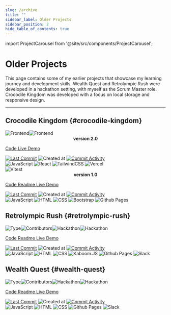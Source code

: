 ```yaml
---
slug: /archive
title: ""
sidebar_label: Older Projects
sidebar_position: 2
hide_table_of_contents: true
---
```


import ProjectCarousel from '@site/src/components/ProjectCarousel';

<div className="archive-page">

# Older Projects

This page contains some of my earlier projects that showcase my learning journey and development skills. Wealth Quest and Retrolympic Rush were developed in a hackathon setting, with myself as the Scrum Master role. Crocodile Kingdom was developed with a focus on local storage and responsive design.

***

## Crocodile Kingdom {#crocodile-kingdom}

<div className="header-badges">
<img src="https://img.shields.io/badge/Frontend-1C1C1C" alt="Frontend" /><img src="https://img.shields.io/badge/LocalStorage-1C1C1C" alt="Frontend" />
</div>

<ProjectCarousel projectKey="crocodilekingdom" />

<center><b>version 2.0</b></center>

<a href="https://github.com/lmcrean/crocodile-kingdom-mern" target="_blank" className="code-btn"><i className="fa fa-code"></i> Code </a> <a href="https://crocodilekingdom.lauriecrean.dev/" target="_blank" className="live-demo-btn"><i className="fa fa-play"></i> Live Demo </a>

<div className="github-badges">
<a href="https://github.com/lmcrean/crocodile-kingdom-mern"><img src="https://img.shields.io/github/last-commit/lmcrean/crocodile-kingdom-mern?color=1C1C1C" alt="Last Commit" /></a>
<img src="https://img.shields.io/github/created-at/lmcrean/crocodile-kingdom-mern?color=1C1C1C" alt="Created at" />
<a href="https://github.com/lmcrean/crocodile-kingdom-mern/commits/main"><img src="https://img.shields.io/github/commit-activity/t/lmcrean/crocodile-kingdom-mern?color=1C1C1C" alt="Commit Activity" /></a>
</div>

<div className="tech-badges">
<img src="https://img.shields.io/badge/JavaScript-1C1C1C?&logo=javascript&logoColor=white" alt="JavaScript" />
<img src="https://img.shields.io/badge/React-1C1C1C?&logo=react&logoColor=white" alt="React" />
<img src="https://img.shields.io/badge/TailwindCSS-1C1C1C?&logo=tailwind-css&logoColor=white" alt="TailwindCSS" />
<img src="https://img.shields.io/badge/Vercel-1C1C1C?&logo=vercel&logoColor=white" alt="Vercel" />
</div>

<div className="test-badges">
<img src="https://img.shields.io/badge/Vitest-53_passed-1C1C1C?&logo=vitest&logoColor=white" alt="Vitest" />
</div>

<center><b>version 1.0</b></center>

<a href="https://github.com/lmcrean/crocodile-kingdom" target="_blank" className="code-btn"><i className="fa fa-code"></i> Code </a> <a href="https://github.com/lmcrean/crocodile-kingdom" target="_blank" className="readme-btn"><i className="fa fa-book"></i> Readme </a> <a href="https://lmcrean.github.io/Crocodile-Kingdom/" target="_blank" className="live-demo-btn"><i className="fa fa-play" ></i> Live Demo </a>

<div className="github-badges">
<a href="https://github.com/lmcrean/crocodile-kingdom"><img src="https://img.shields.io/github/last-commit/lmcrean/crocodile-kingdom?color=1C1C1C" alt="Last Commit" /></a>
<img src="https://img.shields.io/github/created-at/lmcrean/crocodile-kingdom?color=1C1C1C" alt="Created at" />
<a href="https://github.com/lmcrean/crocodile-kingdom/commits/main"><img src="https://img.shields.io/github/commit-activity/t/lmcrean/crocodile-kingdom?color=1C1C1C" alt="Commit Activity" /></a>
</div>

<div className="tech-badges">
<img src="https://img.shields.io/badge/JavaScript-1C1C1C?&logo=javascript&logoColor=white" alt="JavaScript" />
<img src="https://img.shields.io/badge/HTML-1C1C1C?&logo=html5&logoColor=white" alt="HTML" />
<img src="https://img.shields.io/badge/CSS-1C1C1C?&logo=css3&logoColor=white" alt="CSS" />
<img src="https://img.shields.io/badge/Bootstrap-1C1C1C?&logo=bootstrap&logoColor=white" alt="Bootstrap" />
<img src="https://img.shields.io/badge/Github_Pages-1C1C1C?&logo=github&logoColor=white" alt="Github Pages" />
</div> 

## Retrolympic Rush {#retrolympic-rush}

<div className="header-badges">
<img src="https://img.shields.io/badge/Frontend-1C1C1C" alt="Type" /><img src="https://img.shields.io/github/contributors/lmcrean/Retrolympic-Rush" alt="Contributors" /><img src="https://img.shields.io/badge/Hackathon-5_Days-1C1C1C" alt="Hackathon" /><img src="https://img.shields.io/badge/Role-scrum_master-1C1C1C" alt="Hackathon" />
</div>

<ProjectCarousel projectKey="retrolympics" />

<a href="https://github.com/lmcrean/retrolympics-rush" target="_blank" className="code-btn"><i className="fa fa-code"></i> Code </a> <a href="https://github.com/lmcrean/retrolympic-rush" target="_blank" className="readme-btn"><i className="fa fa-book"></i> Readme </a> <a href="https://lmcrean.github.io/Retrolympics-Rush/" target="_blank" className="live-demo-btn"><i className="fa fa-play"></i> Live Demo </a> 

<div className="github-badges">
<a href="https://github.com/lmcrean/retrolympics-rush"><img src="https://img.shields.io/github/last-commit/lmcrean/retrolympics-rush?color=1C1C1C" alt="Last Commit" /></a>
<img src="https://img.shields.io/github/created-at/lmcrean/retrolympics-rush?color=1C1C1C" alt="Created at" />
<a href="https://github.com/lmcrean/retrolympics-rush/commits/main"><img src="https://img.shields.io/github/commit-activity/t/lmcrean/retrolympics-rush?color=1C1C1C" alt="Commit Activity" /></a>
</div>



<div className="tech-badges">
<img src="https://img.shields.io/badge/JavaScript-1C1C1C?&logo=javascript&logoColor=white" alt="JavaScript" />
<img src="https://img.shields.io/badge/HTML-1C1C1C?&logo=html5&logoColor=white" alt="HTML" />
<img src="https://img.shields.io/badge/CSS-1C1C1C?&logo=css3&logoColor=white" alt="CSS" />
<img src="https://img.shields.io/badge/Kaboom.JS-1C1C1C?&logo=kaboom&logoColor=white" alt="Kaboom.JS" />
<img src="https://img.shields.io/badge/Github_Pages-1C1C1C?&logo=github&logoColor=white" alt="Github Pages" />
<img src="https://img.shields.io/badge/Slack-1C1C1C?&logo=slack&logoColor=white" alt="Slack" />
</div>

## Wealth Quest {#wealth-quest}

<div className="header-badges">
<img src="https://img.shields.io/badge/Frontend-1C1C1C" alt="Type" /><img src="https://img.shields.io/github/contributors/lmcrean/Wealth-Quest" alt="Contributors" /><img src="https://img.shields.io/badge/Hackathon-5_Days-1C1C1C" alt="Hackathon" /><img src="https://img.shields.io/badge/Role-scrum_master_&_frontend-1C1C1C" alt="Hackathon" />
</div>

<ProjectCarousel projectKey="wealthquest" />

<a href="https://github.com/lmcrean/Wealth-Quest" target="_blank" className="code-btn"><i className="fa fa-code"></i> Code </a> <a href="https://github.com/lmcrean/Wealth-Quest" target="_blank" className="readme-btn"><i className="fa fa-book"></i> Readme </a>  <a href="https://lmcrean.github.io/Wealth-Quest/" target="_blank" className="live-demo-btn"> Live Demo </a>

<div className="github-badges">
<a href="https://github.com/lmcrean/Wealth-Quest"><img src="https://img.shields.io/github/last-commit/lmcrean/Wealth-Quest?color=1C1C1C" alt="Last Commit" /></a>
<img src="https://img.shields.io/github/created-at/lmcrean/Wealth-Quest?color=1C1C1C" alt="Created at" />
<a href="https://github.com/lmcrean/Wealth-Quest/commits/main"><img src="https://img.shields.io/github/commit-activity/t/lmcrean/Wealth-Quest?color=1C1C1C" alt="Commit Activity" /></a>
</div> 

<div className="tech-badges">
<img src="https://img.shields.io/badge/JavaScript-1C1C1C?&logo=javascript&logoColor=white" alt="JavaScript" />
<img src="https://img.shields.io/badge/HTML-1C1C1C?&logo=html5&logoColor=white" alt="HTML" />
<img src="https://img.shields.io/badge/CSS-1C1C1C?&logo=css3&logoColor=white" alt="CSS" />
<img src="https://img.shields.io/badge/Github_Pages-1C1C1C?&logo=github&logoColor=white" alt="Github Pages" />
<img src="https://img.shields.io/badge/Slack-1C1C1C?&logo=slack&logoColor=white" alt="Slack" />
</div>

</div>
